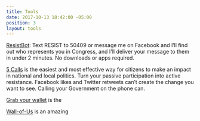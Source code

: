```yaml
---
title: Tools
date: 2017-10-13 18:42:00 -05:00
position: 3
layout: tools
---
```


[ResistBot](https://resistbot.io/): Text RESIST to 50409 or message me on Facebook and I’ll find out who represents you in Congress, and I'll deliver your message to them in under 2 minutes. No downloads or apps required.

[5 Calls](https://5calls.org/#) is the easiest and most effective way for citizens to make an impact in national and local politics. Turn your passive participation into active resistance. Facebook likes and Twitter retweets can’t create the change you want to see. Calling your Government on the phone can.

[Grab your wallet](https://grabyourwallet.org/) is the 


[Wall-of-Us](https://www.wallofus.org/actions) is an amazing 